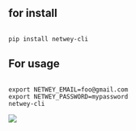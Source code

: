 ## for install


```

pip install netwey-cli

```
## For usage 
```

export NETWEY_EMAIL=foo@gmail.com
export NETWEY_PASSWORD=mypassword
netwey-cli

```

![](https://i.imgur.com/y2nymJq.png)
